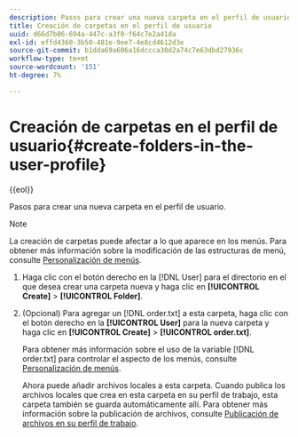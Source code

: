 ```yaml
---
description: Pasos para crear una nueva carpeta en el perfil de usuario.
title: Creación de carpetas en el perfil de usuario
uuid: d66d7b86-694a-447c-a3f0-f64c7e2a41da
exl-id: effd4360-3b50-481e-9ee7-4e8cd4612d3e
source-git-commit: b1dda69a606a16dccca30d2a74c7e63dbd27936c
workflow-type: tm+mt
source-wordcount: '151'
ht-degree: 7%

---
```


# Creación de carpetas en el perfil de usuario{#create-folders-in-the-user-profile}

{{eol}}

Pasos para crear una nueva carpeta en el perfil de usuario.

>[!NOTE]
>
>La creación de carpetas puede afectar a lo que aparece en los menús. Para obtener más información sobre la modificación de las estructuras de menú, consulte [Personalización de menús](../../../../home/c-get-started/c-intf-anlys-ftrs/c-ctm-menus/c-ctm-menus.md#concept-93d4c09cb7f34cd293b7b64fba1cf894).

1. Haga clic con el botón derecho en la [!DNL User] para el directorio en el que desea crear una carpeta nueva y haga clic en **[!UICONTROL Create]** > **[!UICONTROL Folder]**.
1. (Opcional) Para agregar un [!DNL order.txt] a esta carpeta, haga clic con el botón derecho en la **[!UICONTROL User]** para la nueva carpeta y haga clic en **[!UICONTROL Create]** > **[!UICONTROL order.txt]**.

   Para obtener más información sobre el uso de la variable [!DNL order.txt] para controlar el aspecto de los menús, consulte [Personalización de menús](../../../../home/c-get-started/c-intf-anlys-ftrs/c-ctm-menus/c-ctm-menus.md#concept-93d4c09cb7f34cd293b7b64fba1cf894).

   Ahora puede añadir archivos locales a esta carpeta. Cuando publica los archivos locales que crea en esta carpeta en su perfil de trabajo, esta carpeta también se guarda automáticamente allí. Para obtener más información sobre la publicación de archivos, consulte [Publicación de archivos en su perfil de trabajo](../../../../home/c-get-started/c-admin-intrf/c-prof-mgr/t-pub-files-wkg-prof.md#task-a0106e010c834d16bd60eef4721b6af9).
